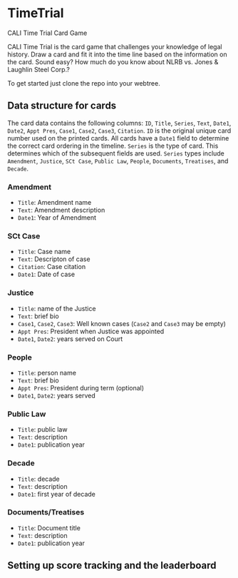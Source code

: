 TimeTrial
=========

CALI Time Trial Card Game

CALI Time Trial is the card game that challenges your knowledge of legal history. Draw a card and fit it into the time line based on the information on the card.
Sound easy?
How much do you know about NLRB vs. Jones & Laughlin Steel Corp.?

To get started just clone the repo into your webtree.


## Data structure for cards

The card data contains the following columns: `ID`, `Title`, `Series`, `Text`, `Date1`, `Date2`, `Appt Pres`, `Case1`, `Case2`, `Case3`, `Citation`. 
`ID` is the original unique card number used on the printed cards. 
All cards have a `Date1` field to determine the correct card ordering in the timeline. 
`Series` is the type of card. This determines which of the subsequent fields are used. 
`Series` types include `Amendment`, `Justice`, `SCt Case`, `Public Law`, `People`, `Documents`, `Treatises`, and `Decade`.

### Amendment
* `Title`: Amendment name
* `Text`: Amendment description
* `Date1`: Year of Amendment
### SCt Case
* `Title`: Case name
* `Text`: Descripton of case
* `Citation`: Case citation
* `Date1`: Date of case
### Justice
* `Title`:  name of the Justice
* `Text`: brief bio
* `Case1`, `Case2`, `Case3`: Well known cases (`Case2` and `Case3` may be empty)
* `Appt Pres`: President when Justice was appointed
* `Date1`, `Date2`: years served on Court
### People
* `Title`:  person name
* `Text`: brief bio
* `Appt Pres`: President during term (optional)
* `Date1`, `Date2`: years served
### Public Law
* `Title`: public law 
* `Text`: description
* `Date1`: publication year
### Decade
* `Title`: decade 
* `Text`: description
* `Date1`: first year of decade
### Documents/Treatises
* `Title`: Document title
* `Text`: description
* `Date1`: publication year

## Setting up score tracking and the leaderboard

